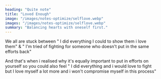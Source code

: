 ```yaml
---
heading: "Quite note"
title: "Loved Enough"
image: "/images/notes-optimize/selflove.webp"
images: "/images/notes-optimize/selflove.webp"
summary: "Balancing hearts with oneself first."
---
```

We all are stuck between
" I did everything I could to show them i love them" &
" I'm tried of fighting for someone who doesn't put in the same efforts back"

And that's when i realised why it's equally important to put in efforts on yourself so you could also feel
" I did everything and i would love to fight but I love myself a lot more and i won't compromise myself in this process"